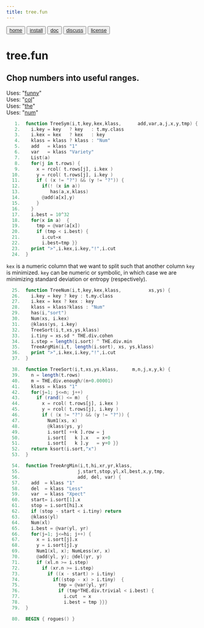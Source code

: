```yaml
---
title: tree.fun
---
```


<button class="button button1"><a href="/fun/index">home</a></button>   <button class="button button2"><a href="/fun/INSTALL">install</a></button>   <button class="button button1"><a href="/fun/ABOUT">doc</a></button>   <button class="button button2"><a href="http://github.com/timm/fun/issues">discuss</a></button>    <button class="button button1"><a href="/fun/LICENSE">license</a></button> <br>



# tree.fun

## Chop numbers into useful ranges.

Uses:  "[funny](funny)"<br>
Uses:  "[col](col)"<br>
Uses:  "[the](the)"<br>
Uses:  "[num](num)"<br>

```awk
   1.  function TreeSym(i,t,key,kex,klass,      add,var,a,j,x,y,tmp) {
   2.    i.key = key   ? key   : t.my.class
   3.    i.kex = kex   ? kex   : key
   4.    klass = klass ? klass : "Num"
   5.    add   = klass "1"
   6.    var   = klass "Variety"
   7.    List(a)
   8.    for(j in t.rows) {
   9.      x = rcol( t.rows[j], i.kex )
  10.      y = rcol( t.rows[j], i.key )
  11.      if ( (x != "?") && (y != "?")) {
  12.        if(! (x in a))
  13.           has(a,x,klass)
  14.        @add(a[x],y) 
  15.      }
  16.    }
  17.    i.best = 10^32
  18.    for(x in a)  {
  19.      tmp = @var(a[x])
  20.      if (tmp < i.best) {
  21.        i.cut=x
  22.        i.best=tmp }}
  23.    print ">",i.kex,i.key,"!",i.cut
  24.  }
```

`kex`
is a numeric column that we want to split such that
another column `key` is minimized. `key` can be 
numeric or symbolic, in which case we are minimizing
standard deviation or entropy (respectively). 

```awk
  25.  function TreeNum(i,t,key,kex,klass,          xs,ys) {
  26.    i.key = key ? key : t.my.class
  27.    i.kex = kex ? kex : key
  28.    klass = klass?klass : "Num"
  29.    has(i,"sort")
  30.    Num(xs, i.kex)
  31.    @klass(ys, i.key)
  32.    TreeSort(i,t,xs,ys,klass)
  33.    i.tiny = xs.sd * THE.div.cohen
  34.    i.step = length(i.sort) ^ THE.div.min
  35.    TreeArgMin(i,t, length(i.sort), xs, ys,klass)
  36.    print ">",i.kex,i.key,"!",i.cut
  37.  }
```

```awk
  38.  function TreeSort(i,t,xs,ys,klass,     m,n,j,x,y,k) {
  39.    n = length(t.rows)
  40.    m = THE.div.enough/(n+0.00001)
  41.    klass = klass "1"
  42.    for(j=1; j<=n; j++) 
  43.      if (rand() <= m)  {
  44.        x = rcol( t.rows[j], i.kex )
  45.        y = rcol( t.rows[j], i.key )
  46.        if ( (x != "?") && (y != "?")) {
  47.          Num1(xs, x) 
  48.          @klass(ys, y)
  49.          i.sort[ ++k ].row = j
  50.          i.sort[   k ].x   = x+0 
  51.          i.sort[   k ].y   = y+0 }} 
  52.    return ksort(i.sort,"x")
  53.  }
```

```awk
  54.  function TreeArgMin(i,t,hi,xr,yr,klass,
  55.                     j,start,stop,yl,xl,best,x,y,tmp,
  56.                     add, del, var) {
  57.    add  = klass "1"
  58.    del  = klass "Less"
  59.    var  = klass "Xpect"
  60.    start= i.sort[1].x
  61.    stop = i.sort[hi].x
  62.    if (stop - start < i.tiny) return
  63.    @klass(yl)
  64.    Num(xl)
  65.    i.best = @var(yl, yr)
  66.    for(j=1; j<=hi; j++) {
  67.      x = i.sort[j].x
  68.      y = i.sort[j].y
  69.      Num1(xl, x); NumLess(xr, x)
  70.      @add(yl, y); @del(yr, y) 
  71.      if (xl.n >= i.step)  
  72.        if (xr.n >= i.step) 
  73.          if ((x - start) > i.tiny)   
  74.            if((stop - x) > i.tiny)  {
  75.              tmp = @var(yl, yr) 
  76.              if (tmp*THE.div.trivial < i.best) {
  77.                i.cut  = x
  78.                i.best = tmp }}}
  79.  }
```

```awk
  80.  BEGIN { rogues() }
```
